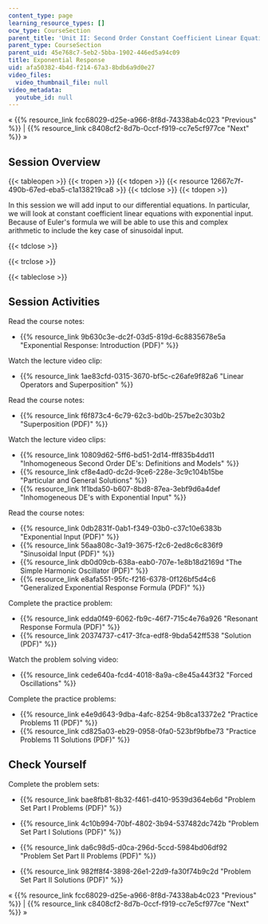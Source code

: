 ```yaml
---
content_type: page
learning_resource_types: []
ocw_type: CourseSection
parent_title: 'Unit II: Second Order Constant Coefficient Linear Equations'
parent_type: CourseSection
parent_uid: 45e768c7-5eb2-5bba-1902-446ed5a94c09
title: Exponential Response
uid: afa50382-4b4d-f214-67a3-8bdb6a9d0e27
video_files:
  video_thumbnail_file: null
video_metadata:
  youtube_id: null
---
```


« {{% resource_link fcc68029-d25e-a966-8f8d-74338ab4c023 "Previous" %}} | {{% resource_link c8408cf2-8d7b-0ccf-f919-cc7e5cf977ce "Next" %}} »

Session Overview
----------------

{{< tableopen >}}
{{< tropen >}}
{{< tdopen >}}
{{< resource 12667c7f-490b-67ed-eba5-c1a138219ca8 >}}
{{< tdclose >}}
{{< tdopen >}}


In this session we will add input to our differential equations. In particular, we will look at constant coefficient linear equations with exponential input. Because of Euler's formula we will be able to use this and complex arithmetic to include the key case of sinusoidal input.


{{< tdclose >}}

{{< trclose >}}

{{< tableclose >}}

Session Activities
------------------

Read the course notes:

*   {{% resource_link 9b630c3e-dc2f-03d5-819d-6c8835678e5a "Exponential Response: Introduction (PDF)" %}}

Watch the lecture video clip:

*   {{% resource_link 1ae83cfd-0315-3670-bf5c-c26afe9f82a6 "Linear Operators and Superposition" %}}

Read the course notes:

*   {{% resource_link f6f873c4-6c79-62c3-bd0b-257be2c303b2 "Superposition (PDF)" %}}

Watch the lecture video clips:

*   {{% resource_link 10809d62-5ff6-bd51-2d14-fff835b4dd11 "Inhomogeneous Second Order DE's: Definitions and Models" %}}
*   {{% resource_link cf8e4ad0-dc2d-9ce6-228e-3c9c104b15be "Particular and General Solutions" %}}
*   {{% resource_link 1f1bda50-b607-8bd8-87ea-3ebf9d6a4def "Inhomogeneous DE's with Exponential Input" %}}

Read the course notes:

*   {{% resource_link 0db2831f-0ab1-f349-03b0-c37c10e6383b "Exponential Input (PDF)" %}}
*   {{% resource_link 56aa808c-3a19-3675-f2c6-2ed8c6c836f9 "Sinusoidal Input (PDF)" %}}
*   {{% resource_link db0d09cb-638a-eab0-707e-1e8b18d2169d "The Simple Harmonic Oscillator (PDF)" %}}
*   {{% resource_link e8afa551-95fc-f216-6378-0f126bf5d4c6 "Generalized Exponential Response Formula (PDF)" %}}

Complete the practice problem:

*   {{% resource_link edda0f49-6062-fb9c-46f7-715c4e76a926 "Resonant Response Formula (PDF)" %}}
*   {{% resource_link 20374737-c417-3fca-edf8-9bda542ff538 "Solution (PDF)" %}}

Watch the problem solving video:

*   {{% resource_link cede640a-fcd4-4018-8a9a-c8e45a443f32 "Forced Oscillations" %}}

Complete the practice problems:

*   {{% resource_link e4e9d643-9dba-4afc-8254-9b8ca13372e2 "Practice Problems 11 (PDF)" %}}
*   {{% resource_link cd825a03-eb29-0958-0fa0-523bf9bfbe73 "Practice Problems 11 Solutions (PDF)" %}}

Check Yourself
--------------

Complete the problem sets:

*   {{% resource_link bae8fb81-8b32-f461-d410-9539d364eb6d "Problem Set Part I Problems (PDF)" %}}
*   {{% resource_link 4c10b994-70bf-4802-3b94-537482dc742b "Problem Set Part I Solutions (PDF)" %}}
  
*   {{% resource_link da6c98d5-d0ca-296d-5ccd-5984bd06df92 "Problem Set Part II Problems (PDF)" %}}
*   {{% resource_link 982ff8f4-3898-26e1-22d9-fa30f74b9c2d "Problem Set Part II Solutions (PDF)" %}}

« {{% resource_link fcc68029-d25e-a966-8f8d-74338ab4c023 "Previous" %}} | {{% resource_link c8408cf2-8d7b-0ccf-f919-cc7e5cf977ce "Next" %}} »